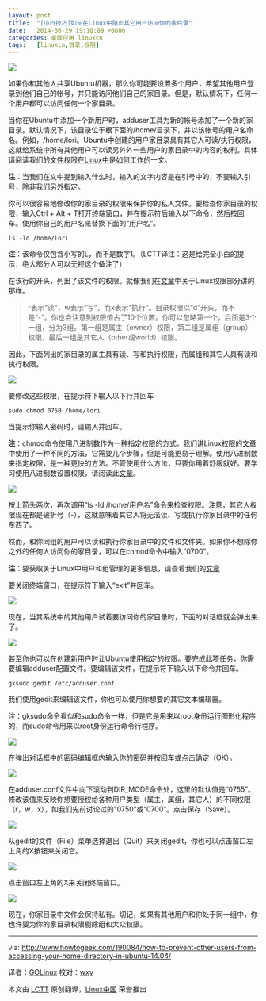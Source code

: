 ```yaml
---
layout: post
title:	"[小白技巧]如何在Linux中阻止其它用户访问你的家目录"
date:	2014-06-29 19:10:09 +0800 
categories:	桌面应用 linuxcn 
tags:	[linuxcn,目录,权限]
---
```



![](/Asserts/Images//attachment/album/201406/29/191012u3t2ed38rz868rdt.png)


如果你和其他人共享Ubuntu机器，那么你可能要设置多个用户，希望其他用户登录到他们自己的帐号，并只能访问他们自己的家目录。但是，默认情况下，任何一个用户都可以访问任何一个家目录。


当你在Ubuntu中添加一个新用户时，adduser工具为新的帐号添加了一个新的家目录。默认情况下，该目录位于根下面的/home/目录下，并以该帐号的用户名命名。例如，/home/lori。Ubuntu中创建的用户家目录具有其它人可读/执行权限，这就给系统中所有其他用户可以读另外外一些用户的家目录中的内容的权利。具体请阅读我们的[文件权限在Linux中是如何工作的](http://www.howtogeek.com/67987/htg-explains-how-do-linux-file-permissions-work/)一文。


**注**：当我们在文中提到输入什么时，输入的文字内容是在引号中的，不要输入引号，除非我们另外指定。


你可以很容易地修改你的家目录的权限来保护你的私人文件。要检查你家目录的权限，输入Ctrl + Alt + T打开终端窗口，并在提示符后输入以下命令，然后按回车。使用你自己的用户名来替换下面的“用户名”。



```
ls -ld /home/lori

```

**注**：该命令仅包含小写的L，而不是数字1。（LCTT译注：这是给完全小白的提示，绝大部分人可以无视这个备注了）


在该行的开头，列出了该文件的权限。就像我们在[文章](http://www.howtogeek.com/67987/htg-explains-how-do-linux-file-permissions-work/)中关于Linux权限部分讲的那样。



> 
> r表示“读”，w表示“写”，而x表示“执行”。目录权限以“d”开头，而不是“-”。你也会注意到权限值占了10个位置。你可以忽略第一个，后面是3个一组，分为3组。第一组是属主（owner）权限，第二组是属组（group）权限，最后一组是其它人（other或world）权限。
> 
> 
> 


因此，下面列出的家目录的属主具有读、写和执行权限，而属组和其它人具有读和执行权限。


![](/Asserts/Images//attachment/album/201406/29/191016rwm11wmmiintn2it.png)


要修改这些权限，在提示符下输入以下行并回车



```
sudo chmod 0750 /home/lori

```

当提示你输入密码时，请输入并回车。


**注**：chmod命令使用八进制数作为一种指定权限的方式。我们讲Linux权限的[文章](http://www.howtogeek.com/67987/htg-explains-how-do-linux-file-permissions-work/)中使用了一种不同的方法，它需要几个步骤，但是可能更易于理解。使用八进制数来指定权限，是一种更快的方法。不管使用什么方法，只要你用着舒服就好。要学习使用八进制数设置权限，请阅读此[文章](http://www.linux.org/threads/file-permissions-chmod.4094/)。


![](/Asserts/Images//attachment/album/201406/29/191017en1cruur1tczwe1z.png)


按上箭头两次，再次调用“ls -ld /home/用户名”命令来检查权限。注意，其它人权限现在都是破折号（-），这就意味着其它人将无法读、写或执行你家目录中的任何东西了。


然而，和你同组的用户可以读和执行你家目录中的文件和文件夹。如果你不想除你之外的任何人访问你的家目录，可以在chmod命令中输入“0700”。


**注**：要获取关于Linux中用户和组管理的更多信息，请查看我们的[文章](http://www.howtogeek.com/howto/36845/the-beginners-guide-to-managing-users-and-groups-in-linux/)


要关闭终端窗口，在提示符下输入“exit”并回车。


![](/Asserts/Images//attachment/album/201406/29/191018fdavmv82de5q8top.png)


现在，当其系统中的其他用户试着要访问你的家目录时，下面的对话框就会弹出来了。


![](/Asserts/Images//attachment/album/201406/29/191019c3h8jogchonaaag5.png)


甚至你也可以在创建新用户时让Ubuntu使用指定的权限。要完成此项任务，你需要编辑adduser配置文件。要编辑该文件，在提示符下输入以下命令并回车。



```
gksudo gedit /etc/adduser.conf

```

我们使用gedit来编辑该文件，你也可以使用你想要的其它文本编辑器。


注：gksudo命令看似和sudo命令一样，但是它是用来以root身份运行图形化程序的，而sudo命令用来以root身份运行命令行程序。


![](/Asserts/Images//attachment/album/201406/29/191020ntf0hni6oxz0xhtc.png)


在弹出对话框中的密码编辑框内输入你的密码并按回车或点击确定（OK）。


![](/Asserts/Images//attachment/album/201406/29/191021ri3eoqb7c8xxzz3e.png)


在adduser.conf文件中向下滚动到DIR\_MODE命令处，这里的默认值是“0755”。修改该值来反映你想要授权给各种用户类型（属主，属组，其它人）的不同权限（r，w，x），如我们先前讨论过的“0750”或“0700”。点击保存（Save）。


![](/Asserts/Images//attachment/album/201406/29/191023wrnw5jkrpnsjssue.png)


从gedit的文件（File）菜单选择退出（Quit）来关闭gedit，你也可以点击窗口左上角的X按钮来关闭它。


![](/Asserts/Images//attachment/album/201406/29/191024o3tzt3yqo43jyz3k.png)


点击窗口左上角的X来关闭终端窗口。


![](/Asserts/Images//attachment/album/201406/29/191025t0ktt2gi9xt9rxlg.png)


现在，你家目录中文件会保持私有。切记，如果有其他用户和你处于同一组中，你也许要为你的家目录权限剔除组和大众权限。




---


via: <http://www.howtogeek.com/190084/how-to-prevent-other-users-from-accessing-your-home-directory-in-ubuntu-14.04/>


译者：[GOLinux](https://github.com/GOLinux) 校对：[wxy](https://github.com/wxy)


本文由 [LCTT](https://github.com/LCTT/TranslateProject) 原创翻译，[Linux中国](http://linux.cn/) 荣誉推出
